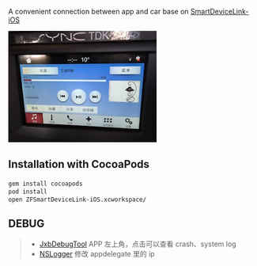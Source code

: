 
A convenient connection between app and car base on [SmartDeviceLink-iOS](https://github.com/QiuZhiFei/sdl_ios)

![](Snapshot/server.JPG)

## Installation with CocoaPods

```
gem install cocoapods
pod install
open ZFSmartDeviceLink-iOS.xcworkspace/

```


## DEBUG 

> - [JxbDebugTool](https://github.com/JxbSir/JxbDebugTool) APP 左上角，点击可以查看 crash、system log
> - [NSLogger](https://github.com/fpillet/NSLogger) 修改 appdelegate 里的 ip

